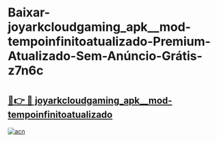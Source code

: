 # Baixar-joyarkcloudgaming_apk__mod-tempoinfinitoatualizado-Premium-Atualizado-Sem-Anúncio-Grátis-z7n6c

# <h2><a href="https://q15afu.esa.edu.pl?src=joyarkcloudgaming_apk__mod-tempoinfinitoatualizado&ref=z7n6c">🔗👉 🔴 joyarkcloudgaming_apk__mod-tempoinfinitoatualizado</a></h2>

[![acn](https://github.com/user-attachments/assets/0f9c940e-d8b0-45ae-aac7-cd30a18b3e1c)](https://q15afu.esa.edu.pl?src=joyarkcloudgaming_apk__mod-tempoinfinitoatualizado&ref=z7n6c)

